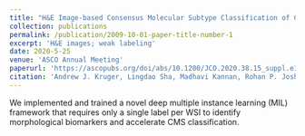 ```yaml
---
title: "H&E Image-based Consensus Molecular Subtype Classification of Colorectal Cancer Using Weak Labeling"
collection: publications
permalink: /publication/2009-10-01-paper-title-number-1
excerpt: 'H&E images; weak labeling'
date: 2020-5-25
venue: 'ASCO Annual Meeting'
paperurl: 'https://ascopubs.org/doi/abs/10.1200/JCO.2020.38.15_suppl.e16097'
citation: 'Andrew J. Kruger, Lingdao Sha, Madhavi Kannan, Rohan P. Joshi, Benjamin D. Leibowitz, Renyu Zhang, Aly A. Khan, and Martin Stumpe Journal of Clinical Oncology 2020 38:15_suppl, e16097-e16097'
---
```

We implemented and trained a novel deep multiple instance learning (MIL) framework that requires only a single label per WSI to identify morphological biomarkers and accelerate CMS classification.
